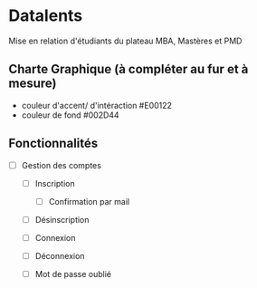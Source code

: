 # Datalents
Mise en relation d'étudiants du plateau MBA, Mastères et PMD

## Charte Graphique (à compléter au fur et à mesure)
- couleur d'accent/ d'intéraction #E00122
- couleur de fond                 #002D44

## Fonctionnalités
- [ ] Gestion des comptes
  - [ ] Inscription
    - [ ] Confirmation par mail
  - [ ] Désinscription
  - [ ] Connexion
  - [ ] Déconnexion
  - [ ] Mot de passe oublié
  
